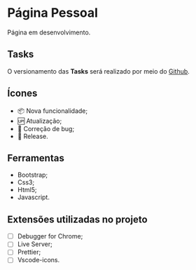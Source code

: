 # Página Pessoal

Página em desenvolvimento.

## Tasks

O versionamento das **Tasks** será realizado por meio do [Github](https://github.com).

## Ícones

- 📦 Nova funcionalidade;
- 🆙 Atualização;
- 🐞 Correção de bug;
- 🏁 Release.

## Ferramentas

- Bootstrap;
- Css3;
- Html5;
- Javascript.

## Extensões utilizadas no projeto

- [ ] Debugger for Chrome;
- [ ] Live Server;
- [ ] Prettier;
- [ ] Vscode-icons.